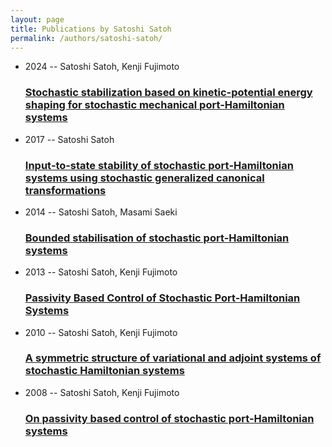 ```yaml
---
layout: page
title: Publications by Satoshi Satoh
permalink: /authors/satoshi-satoh/
---
```


<ul class="post-list">
<li><span class='post-meta'>2024 -- Satoshi Satoh, Kenji Fujimoto</span><h3><a class='post-link' href='../../stochastic-stabilization-based-on-kinetic-potential-energy-shaping-for-stochastic-mechanical-port-hamiltonian-systems'>Stochastic stabilization based on kinetic-potential energy shaping for stochastic mechanical port-Hamiltonian systems</a></h3></li>
<li><span class='post-meta'>2017 -- Satoshi Satoh</span><h3><a class='post-link' href='../../input-to-state-stability-of-stochastic-port-hamiltonian-systems-using-stochastic-generalized-canonical-transformations'>Input‐to‐state stability of stochastic port‐Hamiltonian systems using stochastic generalized canonical transformations</a></h3></li>
<li><span class='post-meta'>2014 -- Satoshi Satoh, Masami Saeki</span><h3><a class='post-link' href='../../bounded-stabilisation-of-stochastic-port-hamiltonian-systems'>Bounded stabilisation of stochastic port-Hamiltonian systems</a></h3></li>
<li><span class='post-meta'>2013 -- Satoshi Satoh, Kenji Fujimoto</span><h3><a class='post-link' href='../../passivity-based-control-of-stochastic-port-hamiltonian-systems'>Passivity Based Control of Stochastic Port-Hamiltonian Systems</a></h3></li>
<li><span class='post-meta'>2010 -- Satoshi Satoh, Kenji Fujimoto</span><h3><a class='post-link' href='../../a-symmetric-structure-of-variational-and-adjoint-systems-of-stochastic-hamiltonian-systems'>A symmetric structure of variational and adjoint systems of stochastic Hamiltonian systems</a></h3></li>
<li><span class='post-meta'>2008 -- Satoshi Satoh, Kenji Fujimoto</span><h3><a class='post-link' href='../../on-passivity-based-control-of-stochastic-port-hamiltonian-systems'>On passivity based control of stochastic port-Hamiltonian systems</a></h3></li>

</ul>
